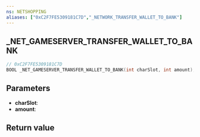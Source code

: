 ```yaml
---
ns: NETSHOPPING
aliases: ["0xC2F7FE5309181C7D","_NETWORK_TRANSFER_WALLET_TO_BANK"]
---
```

## _NET_GAMESERVER_TRANSFER_WALLET_TO_BANK

```c
// 0xC2F7FE5309181C7D
BOOL _NET_GAMESERVER_TRANSFER_WALLET_TO_BANK(int charSlot, int amount);
```

## Parameters
* **charSlot**: 
* **amount**: 

## Return value
